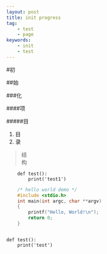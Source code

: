 ```yaml
---
layout: post
title: init progress 
tag:
    - test 
    - page 
keywords:
    - init
    - test
---
```


#初

##始

###化

####项

#####目

1. 目    
2. 录    

> 结    
> 构    


        def test():
            print('test1')


```c
    /* hello world demo */
    #include <stdio.h>
    int main(int argc, char **argv)
    {
        printf("Hello, World!\n");
        return 0;
    }
```



<pre><code>
def test():
    print('test')
</code></pre>
